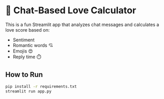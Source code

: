 # 💌 Chat-Based Love Calculator

This is a fun Streamlit app that analyzes chat messages and calculates a love score based on:

- Sentiment
- Romantic words 💘
- Emojis 😍
- Reply time ⏱️

## How to Run

```bash
pip install -r requirements.txt
streamlit run app.py
```